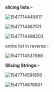 **slicing lists:-**

![1547714445817](https://github.com/adityakuppa26/Python-Notes/blob/lalith_notes/images/1547714445817.png)

![1547714467511](https://github.com/adityakuppa26/Python-Notes/blob/lalith_notes/images/1547714467511.png)

![1547714496203](https://github.com/adityakuppa26/Python-Notes/blob/lalith_notes/images/1547714496203.png)

entire list in reverse:-

![1547714537568](https://github.com/adityakuppa26/Python-Notes/blob/lalith_notes/images/1547714537568.png)

**Slicing Strings:-**

![1547714591850](https://github.com/adityakuppa26/Python-Notes/blob/lalith_notes/images/1547714591850.png)

![1547714676501](https://github.com/adityakuppa26/Python-Notes/blob/lalith_notes/images/1547714676501.png)
